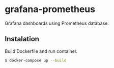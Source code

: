 # grafana-prometheus

Grafana dashboards using Prometheus database.

## Instalation

Build Dockerfile and run container.

```bash
$ docker-compose up --build
```

